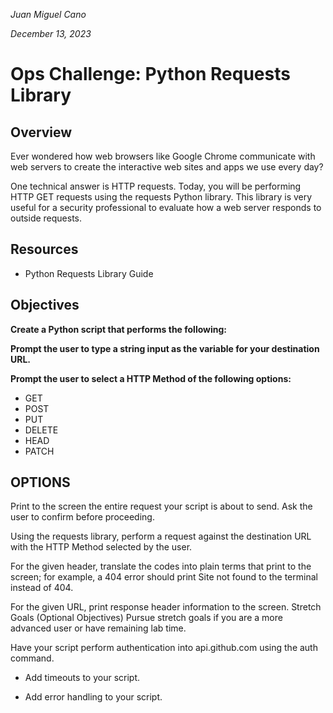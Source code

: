*Juan Miguel Cano*

*December 13, 2023*

# Ops Challenge: Python Requests Library

## Overview

Ever wondered how web browsers like Google Chrome communicate with web servers to create the interactive web sites and apps we use every day? 

One technical answer is HTTP requests. Today, you will be performing HTTP GET requests using the requests Python library. This library is very useful for a security professional to evaluate how a web server responds to outside requests.

## Resources

- Python Requests Library Guide

## Objectives
**Create a Python script that performs the following:**

**Prompt the user to type a string input as the variable for your destination URL.**

**Prompt the user to select a HTTP Method of the following options:**
- GET
- POST
- PUT
- DELETE
- HEAD
- PATCH

## OPTIONS
Print to the screen the entire request your script is about to send. Ask the user to confirm before proceeding.

Using the requests library, perform a request against the destination URL with the HTTP Method selected by the user.

For the given header, translate the codes into plain terms that print to the screen; for example, a 404 error should print Site not found to the terminal instead of 404.

For the given URL, print response header information to the screen.
Stretch Goals (Optional Objectives)
Pursue stretch goals if you are a more advanced user or have remaining lab time.

Have your script perform authentication into api.github.com using the auth command.

- Add timeouts to your script.

- Add error handling to your script.